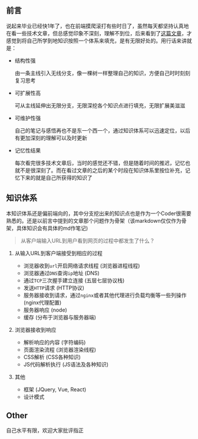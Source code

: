 ## 前言

说起来毕业已经快1年了，也在前端摸爬滚打有些时日了，虽然每天都坚持认真地在看一些技术文章，但总感觉印象不深刻，理解不到位，后来看到了[这篇文章](http://www.dailichun.com/2018/03/12/whenyouenteraurl.html)，才感觉到将自己所学到地知识按照一个体系来填充，是有无限好处的。用行话来讲就是：

- 结构性强
  
  由一条主线引入无线分支，像一棵树一样整理自己的知识，方便自己时时刻刻复习思考
- 可扩展性高

  可从主线延伸出无限分支，无限深挖各个知识点进行填充，无限扩展美滋滋

- 可维护性强

  自己的笔记与感悟再也不是东一个西一个，通过知识体系可以迅速定位，以后有更加深刻的理解可以及时更新

- 记忆性结果

  每次看完很多技术文章后，当时的感觉还不错，但是随着时间的推迟，记忆也就不是很深刻了。而在看过文章的之后的某个时段在知识体系里按位补充，记忆下来的就是自己所获得的知识了

## 知识体系

本知识体系还是偏前端向的，其中分支挖出来的知识点也是作为一个Coder很需要熟悉的。还是以前言中提到的文章那个问题作为骨架（该markdown仅仅作为骨架，具体知识会有具体的md作笔记)

> 从客户端输入URL到用户看到网页的过程中都发生了什么？

1.  从输入URL到客户端接受到相应的过程

    - 浏览器收到```url```开启网络请求线程 (浏览器进程线程)
    - 浏览器通过```DNS```查询```ip```地址 (DNS)
    - 通过```TCP```三次握手建立连接 (五层七层协议栈)
    - 发送```HTTP```请求 (HTTP协议)
    - 服务器接收到请求，通过```nginx```或者其他代理进行负载均衡等一些列操作 (nginx代理配置)
    - 服务器响应 (node)
    - 缓存 (分布于浏览器与服务器端)
2.  浏览器接收到响应

    - 解析响应的内容 (字符编码)
    - 页面渲染流程 (浏览器渲染线程)
    - CSS解析 (CSS各种知识)
    - JS代码解析执行 (JS语法及各种知识)

3.  其他

    - 框架 (JQuery, Vue, React)
    - 设计模式

## Other
自己水平有限，欢迎大家批评指正
